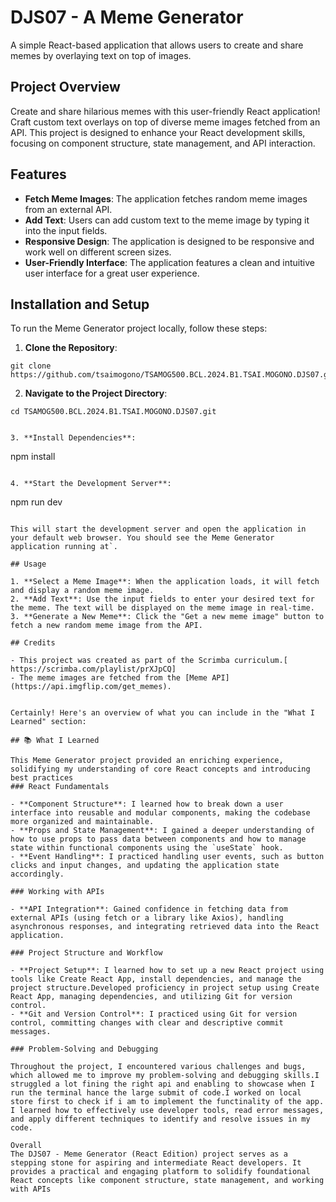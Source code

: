 # DJS07 - A Meme Generator


A simple React-based application that allows users to create and share memes by overlaying text on top of images.

## Project Overview
Create and share hilarious memes with this user-friendly React application! Craft custom text overlays on top of diverse meme images fetched from an API. This project is designed to enhance your React development skills, focusing on component structure, state management, and API interaction.

## Features

- **Fetch Meme Images**: The application fetches random meme images from an external API.
- **Add Text**: Users can add custom text to the meme image by typing it into the input fields.
- **Responsive Design**: The application is designed to be responsive and work well on different screen sizes.
- **User-Friendly Interface**: The application features a clean and intuitive user interface for a great user experience.




## Installation and Setup

To run the Meme Generator project locally, follow these steps:

1. **Clone the Repository**:

```
git clone https://github.com/tsaimogono/TSAMOG500.BCL.2024.B1.TSAI.MOGONO.DJS07.git
```

2. **Navigate to the Project Directory**:

```
cd TSAMOG500.BCL.2024.B1.TSAI.MOGONO.DJS07.git
```
```

3. **Install Dependencies**:

```
npm install
```

4. **Start the Development Server**:

```
npm run dev
```

This will start the development server and open the application in your default web browser. You should see the Meme Generator application running at`.

## Usage

1. **Select a Meme Image**: When the application loads, it will fetch and display a random meme image.
2. **Add Text**: Use the input fields to enter your desired text for the meme. The text will be displayed on the meme image in real-time.
3. **Generate a New Meme**: Click the "Get a new meme image" button to fetch a new random meme image from the API.

## Credits

- This project was created as part of the Scrimba curriculum.[ https://scrimba.com/playlist/prXJpCQ]
- The meme images are fetched from the [Meme API](https://api.imgflip.com/get_memes).


Certainly! Here's an overview of what you can include in the "What I Learned" section:

## 📚 What I Learned

This Meme Generator project provided an enriching experience, solidifying my understanding of core React concepts and introducing best practices
### React Fundamentals

- **Component Structure**: I learned how to break down a user interface into reusable and modular components, making the codebase more organized and maintainable.
- **Props and State Management**: I gained a deeper understanding of how to use props to pass data between components and how to manage state within functional components using the `useState` hook.
- **Event Handling**: I practiced handling user events, such as button clicks and input changes, and updating the application state accordingly.

### Working with APIs

- **API Integration**: Gained confidence in fetching data from external APIs (using fetch or a library like Axios), handling asynchronous responses, and integrating retrieved data into the React application.

### Project Structure and Workflow

- **Project Setup**: I learned how to set up a new React project using tools like Create React App, install dependencies, and manage the project structure.Developed proficiency in project setup using Create React App, managing dependencies, and utilizing Git for version control.
- **Git and Version Control**: I practiced using Git for version control, committing changes with clear and descriptive commit messages.

### Problem-Solving and Debugging

Throughout the project, I encountered various challenges and bugs, which allowed me to improve my problem-solving and debugging skills.I struggled a lot fining the right api and enabling to showcase when I run the terminal hance the large submit of code.I worked on local store first to check if i am to implement the functinality of the app. I learned how to effectively use developer tools, read error messages, and apply different techniques to identify and resolve issues in my code.

Overall
The DJS07 - Meme Generator (React Edition) project serves as a stepping stone for aspiring and intermediate React developers. It provides a practical and engaging platform to solidify foundational React concepts like component structure, state management, and working with APIs